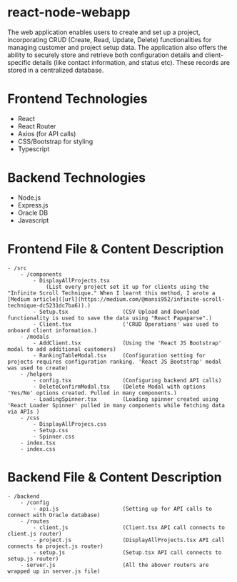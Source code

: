 # react-node-webapp

The web application enables users to create and set up a project, incorporating CRUD (Create, Read, Update, Delete) functionalities for managing customer and project setup data.
The application also offers the ability to securely store and retrieve both configuration details  and client-specific details (like contact information, and status etc). These records are stored in a centralized database.

# Frontend Technologies
  - React
  - React Router
  - Axios (for API calls)
  - CSS/Bootstrap for styling
  - Typescript

# Backend Technologies
  - Node.js
  - Express.js
  - Oracle DB
  - Javascript

# Frontend File & Content Description
    - /src
        - /components
            - DisplayAllProjects.tsx    
                (List every project set it up for clients using the "Infinite Scroll Technique." When I learnt this method, I wrote a [Medium article]([url](https://medium.com/@mansi952/infinite-scroll-technique-dc5231dc7ba6)).)
            - Setup.tsx                 (CSV Upload and Download functionality is used to save the data using "React Papaparse".)
            - Client.tsx                ('CRUD Operations' was used to onboard client information.)
        - /modals
            - AddClient.tsx             (Using the 'React JS Bootstrap' modal to add additional customers)
            - RankingTableModal.tsx     (Configuration setting for projects requires configuration ranking. 'React JS Bootstrap' modal was used to create)
        - /helpers
            - config.tsx                (Configuring backend API calls)
            - DeleteConfirmModal.tsx    (Delete Modal with options 'Yes/No' options created. Pulled in many components.)
            - LoadingSpinner.tsx        (Loading spinner created using 'React Loader Spinner' pulled in many components while fetching data via APIs )
        - /css
            - DisplayAllProjecs.css
            - Setup.css
            - Spinner.css
        - index.tsx
        - index.css

# Backend File & Content Description
    - /backend
        - /config
            - api.js                    (Setting up for API calls to connect with Oracle database)  
        - /routes
            - client.js                 (Client.tsx API call connects to client.js router)
            - project.js                (DisplayAllProjects.tsx API call connects to project.js router)
            - setup.js                  (Setup.tsx API call connects to setup.js router)
        - server.js                     (All the abover routers are wrapped up in server.js file)
